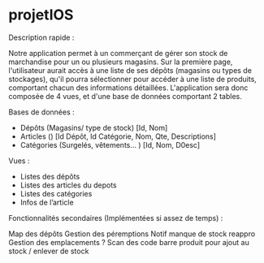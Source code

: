 # projetIOS
Description rapide :

Notre application permet à un commerçant de gérer son stock de marchandise pour un ou plusieurs magasins.
Sur la première page, l'utilisateur aurait accès à une liste de ses dépôts (magasins ou types de stockages), qu'il pourra sélectionner pour accéder à une liste de produits, comportant chacun des informations détaillées.
L'application sera donc composée de 4 vues, et d'une base de données comportant 2 tables.


Bases de données : 

- Dépôts (Magasins/ type de stock)     [Id, Nom]
- Articles ()                 [Id Dépôt, Id Catégorie, Nom, Qte, Descriptions]
- Catégories (Surgelés, vêtements… ) [Id, Nom, D0esc]

Vues : 

- Listes des dépôts
- Listes des articles du depots
- Listes des catégories
- Infos de l’article

Fonctionnalités secondaires (Implémentées si assez de temps) : 

Map des dépôts
Gestion des péremptions
Notif manque de stock reappro
Gestion des emplacements ?
Scan des code barre produit pour ajout au stock / enlever de stock
